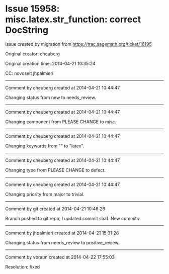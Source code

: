 # Issue 15958: misc.latex.str_function: correct DocString

Issue created by migration from https://trac.sagemath.org/ticket/16195

Original creator: cheuberg

Original creation time: 2014-04-21 10:35:24

CC:  novoselt jhpalmieri




---

Comment by cheuberg created at 2014-04-21 10:44:47

Changing status from new to needs_review.


---

Comment by cheuberg created at 2014-04-21 10:44:47

Changing component from PLEASE CHANGE to misc.


---

Comment by cheuberg created at 2014-04-21 10:44:47

Changing keywords from "" to "latex".


---

Comment by cheuberg created at 2014-04-21 10:44:47

Changing type from PLEASE CHANGE to defect.


---

Comment by cheuberg created at 2014-04-21 10:44:47

Changing priority from major to trivial.


---

Comment by git created at 2014-04-21 10:46:26

Branch pushed to git repo; I updated commit sha1. New commits:


---

Comment by jhpalmieri created at 2014-04-21 15:31:28

Changing status from needs_review to positive_review.


---

Comment by vbraun created at 2014-04-22 17:55:03

Resolution: fixed
